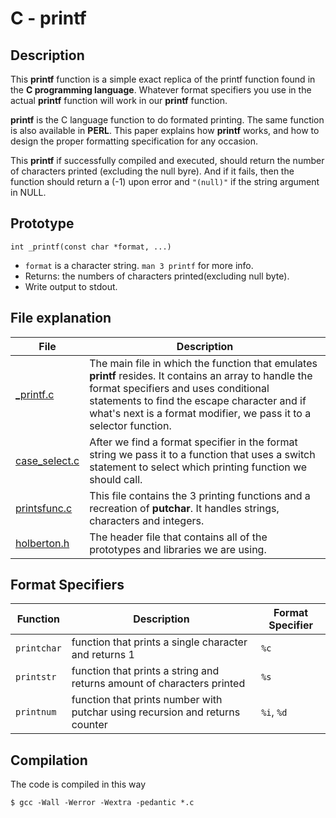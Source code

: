 # C - printf

## Description

This **printf** function is a simple exact replica of the printf function found in the
**C programming language**. Whatever format specifiers you use in the actual **printf** function
will work in our **printf** function.

**printf** is the C language function to do formated printing.
The same function is also available in **PERL**.
This paper explains how **printf** works,
and how to design the proper formatting specification for any occasion.

This **printf** if successfully compiled and executed, should return the number of characters
printed (excluding the null byre). And if it fails, then the function should return a (-1) upon error
and `"(null)"` if the string argument in NULL.

## Prototype

`int _printf(const char *format, ...)`

- `format` is a character string. `man 3 printf` for more info.
- Returns: the numbers of characters printed(excluding null byte).
- Write output to stdout.

## File explanation
| File | Description |
| ----------- | ----------- |
| [\_printf.c](https://github.com/lork27/printf/blob/main/_printf.c) | The main file in which the function that emulates **printf** resides. It contains an array to handle the format specifiers and uses conditional statements to find the escape character and if what's next is a format modifier, we pass it to a selector function. |
| [case\_select.c](https://github.com/lork27/printf/blob/main/case_select.c) | After we find a format specifier in the format string we pass it to a function that uses a switch statement to select which printing function we should call. |
| [printsfunc.c](https://github.com/lork27/printf/blob/main/printsfunc.c) | This file contains the 3 printing functions and a recreation of **putchar**. It handles strings, characters and integers. |
| [holberton.h](https://github.com/lork27/printf/blob/main/holberton.h) | The header file that contains all of the prototypes and libraries we are using.


## Format Specifiers
| Function | Description | Format Specifier |
| ----------- | ----------- | ----------- |
| `printchar` | function that prints a single character and returns 1 | `%c` |
| `printstr` | function that prints a string and returns amount of characters printed | `%s` |
| `printnum` | function that prints number with putchar using recursion and returns counter | `%i`, `%d` |

## Compilation
The code is compiled in this way
```
$ gcc -Wall -Werror -Wextra -pedantic *.c
```
